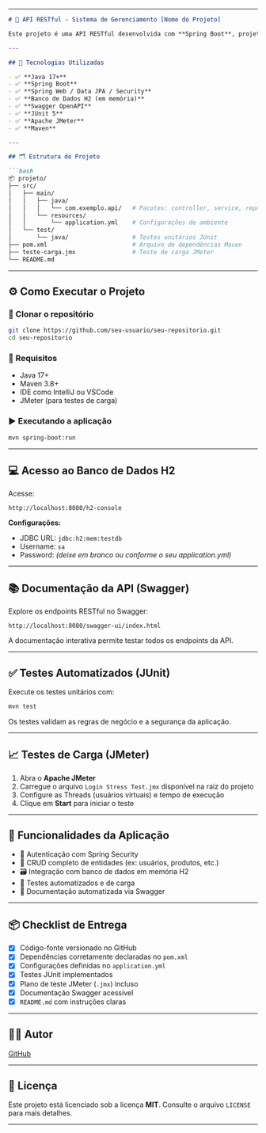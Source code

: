 
---

````markdown
# 🚀 API RESTful - Sistema de Gerenciamento [Nome do Projeto]

Este projeto é uma API RESTful desenvolvida com **Spring Boot**, projetada para oferecer uma arquitetura sólida, segura e escalável. Ele foi criado como parte de uma entrega acadêmica, incorporando boas práticas de desenvolvimento, testes unitários, testes de carga com **JMeter** e documentação com **Swagger**.

---

## 🔧 Tecnologias Utilizadas

- ✅ **Java 17+**
- ✅ **Spring Boot**
- ✅ **Spring Web / Data JPA / Security**
- ✅ **Banco de Dados H2 (em memória)**
- ✅ **Swagger OpenAPI**
- ✅ **JUnit 5**
- ✅ **Apache JMeter**
- ✅ **Maven**

---

## 🗂️ Estrutura do Projeto

```bash
📦 projeto/
├── src/
│   ├── main/
│   │   ├── java/
│   │   │   └── com.exemplo.api/   # Pacotes: controller, service, repository, model
│   │   └── resources/
│   │       └── application.yml    # Configurações de ambiente
│   └── test/
│       └── java/                  # Testes unitários JUnit
├── pom.xml                        # Arquivo de dependências Maven
├── teste-carga.jmx                # Teste de carga JMeter
└── README.md
````

---

## ⚙️ Como Executar o Projeto

### 🔁 Clonar o repositório

```bash
git clone https://github.com/seu-usuario/seu-repositorio.git
cd seu-repositorio
```

### 🧱 Requisitos

* Java 17+
* Maven 3.8+
* IDE como IntelliJ ou VSCode
* JMeter (para testes de carga)

### ▶️ Executando a aplicação

```bash
mvn spring-boot:run
```

---

## 💻 Acesso ao Banco de Dados H2

Acesse:

```
http://localhost:8080/h2-console
```

**Configurações:**

* JDBC URL: `jdbc:h2:mem:testdb`
* Username: `sa`
* Password: *(deixe em branco ou conforme o seu application.yml)*

---

## 📚 Documentação da API (Swagger)

Explore os endpoints RESTful no Swagger:

```
http://localhost:8080/swagger-ui/index.html
```

A documentação interativa permite testar todos os endpoints da API.

---

## ✅ Testes Automatizados (JUnit)

Execute os testes unitários com:

```bash
mvn test
```

Os testes validam as regras de negócio e a segurança da aplicação.

---

## 📈 Testes de Carga (JMeter)

1. Abra o **Apache JMeter**
2. Carregue o arquivo `Login Stress Test.jmx` disponível na raiz do projeto
3. Configure as Threads (usuários virtuais) e tempo de execução
4. Clique em **Start** para iniciar o teste

---

## 📌 Funcionalidades da Aplicação

* 🔐 Autenticação com Spring Security
* 🧠 CRUD completo de entidades (ex: usuários, produtos, etc.)
* 🗃️ Integração com banco de dados em memória H2
* 🧪 Testes automatizados e de carga
* 🧾 Documentação automatizada via Swagger

---

## 📦 Checklist de Entrega

* [x] Código-fonte versionado no GitHub
* [x] Dependências corretamente declaradas no `pom.xml`
* [x] Configurações definidas no `application.yml`
* [x] Testes JUnit implementados
* [x] Plano de teste JMeter (`.jmx`) incluso
* [x] Documentação Swagger acessível
* [x] `README.md` com instruções claras

---

## 👨‍💻 Autor

[GitHub](https://github.com/migueelfr)

---

## 📄 Licença

Este projeto está licenciado sob a licença **MIT**. Consulte o arquivo `LICENSE` para mais detalhes.

---

```
```
